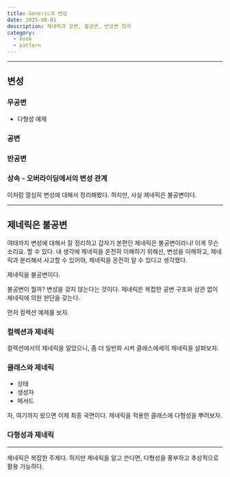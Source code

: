 ```yaml
---
title: Generic과 변성
date: 2025-08-01
description: 제네릭과 공변, 불공변, 반공변 정리
category:
  - book
  - pattern
---
```



---

## 변성


### 무공변

- 다형성 예제

### 공변

### 반공변

### 상속 - 오버라이딩에서의 변성 관계



이처럼 열심히 변성에 대해서 정리해봤다. 하지만, 사실 제네릭은 불공변이다.

---

## 제네릭은 불공변

여태까지 변성에 대해서 잘 정리하고 갑자기 본편인 제네릭은 불공변이라니! 이게 무슨소리요. 할 수 있다. 내 생각에 제네릭을 온전히 이해하기 위해선, 변성을 이해하고, 제네릭과 분리해서 사고할 수 있어야, 제네릭을 온전히 알 수 있다고 생각했다.

제네릭을 불공변이다.

불공변이 뭘까? 변성을 갖지 않는다는 것이다. 제네릭은 복잡한 공변 구조와 상관 없이 제네릭에 의한 판단을 갖는다.

먼저 컬렉션 예제를 보자.

### 컬렉션과 제네릭

컬렉션에서의 제네릭을 알았으니,
좀 더 일반화 시켜 클래스에세의 제네릭을 살펴보자.

### 클래스와 제네릭

- 상태
- 생성자
- 메서드

자, 여기까지 왔으면 이제 최종 국면이다.
제네릭을 적용한 클래스에 다형성을 뿌려보자.

### 다형성과 제네릭

---

제네릭은 복잡한 주제다. 하지만 제네릭을 알고 쓴다면, 다형성을 풍부하고 추상적으로 활용 가능하다.